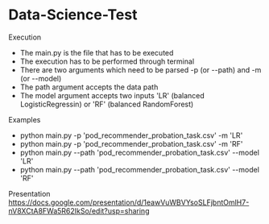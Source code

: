 # Data-Science-Test

Execution
-	The main.py is the file that has to be executed
-	The execution has to be performed through terminal
-	There are two arguments which need to be parsed -p (or --path) and -m (or --model)
-	The path argument accepts the data path
-	The model argument accepts two inputs 'LR' (balanced LogisticRegressin) or 'RF' (balanced RandomForest)

Examples
-	python main.py -p 'pod_recommender_probation_task.csv' -m 'LR'
-	python main.py -p 'pod_recommender_probation_task.csv' -m 'RF'
-	python main.py --path 'pod_recommender_probation_task.csv' --model 'LR'
-	python main.py --path 'pod_recommender_probation_task.csv' --model 'RF'

Presentation
https://docs.google.com/presentation/d/1eawVuWBVYsoSLFjbntOmlH7-nV8XCtA8FWa5R62IkSo/edit?usp=sharing
